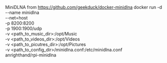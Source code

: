 MiniDLNA from https://github.com/geekduck/docker-minidlna
docker run -d --name minidlna \
  --net=host \
  -p 8200:8200 \
  -p 1900:1900/udp \
  -v <path_to_music_dir>:/opt/Music \
  -v <path_to_videos_dir>:/opt/Videos \
  -v <path_to_picutres_dir>:/opt/Pictures \
  -v <path_to_config_dir>/minidlna.conf:/etc/minidlna.conf \
  anrighthand/rpi-minidlna